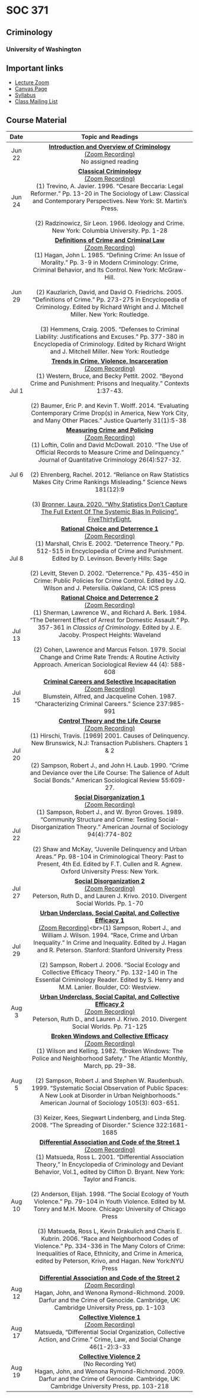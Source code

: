 
# SOC 371

## Criminology

### University of Washington

## Important links

  - [Lecture Zoom](https://washington.zoom.us/j/97380045367)
  - [Canvas Page](https://canvas.uw.edu/courses/1382874)
  - [Syllabus](docs/syllabus.html)
  - [Class Mailing List](soc371a_su20@uw.edu)

## Course Material

|  Date  |                                                                                                                                                                                                                                                                                                                                                                                                                                        Topic and Readings                                                                                                                                                                                                                                                                                                                                                                                                                                         |
| :----: | :-----------------------------------------------------------------------------------------------------------------------------------------------------------------------------------------------------------------------------------------------------------------------------------------------------------------------------------------------------------------------------------------------------------------------------------------------------------------------------------------------------------------------------------------------------------------------------------------------------------------------------------------------------------------------------------------------------------------------------------------------------------------------------------------------------------------------------------------------------------------------------------------------: |
| Jun 22 |                                                                                                                                                                                                                                                                                                                 **[Introduction and Overview of Criminology](lectures/01_introduction/soc371_lecture_01_introduction.html)**<br>[(Zoom Recording)](https://washington.zoom.us/rec/share/wcAsKvLc7mZLZ8_CsGbEV7AgPY3OX6a81CVPr6UExEcpDwkCICvi2uIXhsQzTbV3)<br>No assigned reading                                                                                                                                                                                                                                                                                                                  |
| Jun 24 |                                                                                                                                                                                          **[Classical Criminology](lectures/02_classical_school/soc371_lecture_02_classical_school.html)**<br>[(Zoom Recording)](https://washington.zoom.us/rec/share/yOxWFpPW9W5IUJX_qxrwBPAPIa7LT6a80yAfqaUKzDS6JWPp4EOiTDHYcNnR7Fc)<br>(1) Trevino, A. Javier. 1996. “Cesare Beccaria: Legal Reformer.” Pp. 13-20 in The Sociology of Law: Classical and Contemporary Perspectives. New York: St. Martin’s Press.<br><br>(2) Radzinowicz, Sir Leon. 1966. Ideology and Crime. New York: Columbia University. Pp. 1-28                                                                                                                                                                                          |
| Jun 29 |                   **[Definitions of Crime and Criminal Law](lectures/03_crime_and_law/soc371_lecture_03_crime_and_law.html)**<br>[(Zoom Recording)](https://washington.zoom.us/rec/share/psx6A6nc2FxLGtLz7GiPd6QHXZi4T6a813RNr6YExU0M-Hb87GtL4xCBTX3vUHaK?startTime=1593447568000)<br>(1) Hagan, John L. 1985. “Defining Crime: An Issue of Morality.” Pp. 3-9 in Modern Criminology: Crime, Criminal Behavior, and Its Control. New York: McGraw-Hill.<br><br>(2) Kauzlarich, David, and David O. Friedrichs. 2005. “Definitions of Crime.” Pp. 273-275 in Encyclopedia of Criminology. Edited by Richard Wright and J. Mitchell Miller. New York: Routledge.<br><br>(3) Hemmens, Craig. 2005. “Defenses to Criminal Liability: Justifications and Excuses.” Pp. 377-380 in Encyclopedia of Criminology. Edited by Richard Wright and J. Mitchell Miller. New York: Routledge                    |
| Jul 1  |                                                                                                                                                                                 **[Trends in Crime, Violence, Incarceration](lectures/04_trends/soc371_lecture_04_trends.html)**<br>[(Zoom Recording)](https://washington.zoom.us/rec/share/wsp4AKHdxDJLUrfd0nvfQr8ED6bjT6a803VPqacOmBvTuxDBzX9g8bt9oA6XuNoj)<br>(1) Western, Bruce, and Becky Pettit. 2002. “Beyond Crime and Punishment: Prisons and Inequality.” Contexts 1:37-43.<br><br>(2) Baumer, Eric P. and Kevin T. Wolff. 2014. “Evaluating Contemporary Crime Drop(s) in America, New York City, and Many Other Places.” Justice Quarterly 31(1):5-38                                                                                                                                                                                 |
| Jul 6  |                                                        **[Measuring Crime and Policing](lectures/05_measurement/soc371_lecture_05_measurement.html)**<br>[(Zoom Recording)](https://washington.zoom.us/rec/share/3dZkFLz2xltOfoXy1x_FQqwYQ5mieaa81SIdqfsLyU82OaxhvpZ3DcMFSyuwSVNR)<br>(1) Loftin, Colin and David McDowall. 2010. “The Use of Official Records to Measure Crime and Delinquency.” Journal of Quantitative Criminology 26(4):527-32.<br><br>(2) Ehrenberg, Rachel. 2012. “Reliance on Raw Statistics Makes City Crime Rankings Misleading.” Science News 181(12):9<br><br>(3) [Bronner, Laura. 2020. “Why Statistics Don’t Capture The Full Extent Of The Systemic Bias In Policing”. FiveThirtyEight.](https://fivethirtyeight.com/features/why-statistics-dont-capture-the-full-extent-of-the-systemic-bias-in-policing/)                                                        |
| Jul 8  |                                                                                                                                                                  **[Rational Choice and Deterrence 1](lectures/06_deterrence/soc371_lecture_06_deterrence_1.html)**<br>[(Zoom Recording)](https://washington.zoom.us/rec/share/v9FOLbHJ3G5Ja6P9twKPGZceWY3UX6a803RL__EFzU83h9LKUVQc8wXtpZQEMwYZ)<br>(1) Marshall, Chris E. 2002. “Deterrence Theory.” Pp. 512-515 in Encyclopedia of Crime and Punishment. Edited by D. Levinson. Beverly Hills: Sage<br><br>(2) Levitt, Steven D. 2002. “Deterrence.” Pp. 435-450 in Crime: Public Policies for Crime Control. Edited by J.Q. Wilson and J. Petersilia. Oakland, CA: ICS press                                                                                                                                                                   |
| Jul 13 |                                                                                                                                          **[Rational Choice and Deterrence 2](lectures/06_deterrence/soc371_lecture_06_deterrence_2.html)**<br>[(Zoom Recording)](https://washington.zoom.us/rec/share/5PJsPrTM3EpOZ4H1sxHPc_FwL4u1eaa8h3Ab-fNczRtqErOUTT9e3NwFTUxnZBR-)<br>(1) Sherman, Lawrence W., and Richard A. Berk. 1984. “The Deterrent Effect of Arrest for Domestic Assault.” Pp. 357-361 in *Classics of Criminology*. Edited by J. E. Jacoby. Prospect Heights: Waveland<br><br>(2) Cohen, Lawrence and Marcus Felson. 1979. Social Change and Crime Rate Trends: A Routine Activity Approach. American Sociological Review 44 (4): 588-608                                                                                                                                           |
| Jul 15 |                                                                                                                                                                                                                                                         **[Criminal Careers and Selective Incapacitation](lectures/07_careers_and_incarceration/soc371_lecture_07_careers_and_incarceration.html)**<br>[(Zoom Recording)](https://washington.zoom.us/rec/share/95J6cuD79iRIX6fM7F3zQaUjEIjkaaa81yFN_PQOmU8IWPb36VQ6zHVgBnHyo5yS)<br>Blumstein, Alfred, and Jacqueline Cohen. 1987. “Characterizing Criminal Careers.” Science 237:985-991                                                                                                                                                                                                                                                         |
| Jul 20 |                                                                                                                                                                  **[Control Theory and the Life Course](lectures/08_control_and_lifecourse/soc371_lecture_08_control_and_lifecourse.html)**<br>[(Zoom Recording)](https://washington.zoom.us/rec/share/--xzBO3d2ENJXonm7l6EZvIsBof-aaa8gCUcqfBeyU4yUt1NMSLzJzSKb3snOKiK)<br>(1) Hirschi, Travis. \[1969\] 2001. Causes of Delinquency. New Brunswick, N.J: Transaction Publishers. Chapters 1 & 2<br><br>(2) Sampson, Robert J., and John H. Laub. 1990. “Crime and Deviance over the Life Course: The Salience of Adult Social Bonds.” American Sociological Review 55:609-27.                                                                                                                                                                   |
| Jul 22 |                                                                                                                                 **[Social Disorganization 1](lectures/09_social_disorganization/soc371_lecture_09_social_disorganization_1.html)**<br>[(Zoom Recording)](https://washington.zoom.us/rec/share/ovZKM4zIqyROftb_r2vjS-kOP9q0aaa82yVI_fYMykZ6XZ0QGRYcO6IiJOpssAEI)<br>(1) Sampson, Robert J., and W. Byron Groves. 1989. “Community Structure and Crime: Testing Social-Disorganization Theory.” American Journal of Sociology 94(4):774-802<br><br>(2) Shaw and McKay, “Juvenile Delinquency and Urban Areas.” Pp. 98-104 in Criminological Theory: Past to Present, 4th Ed. Edited by F.T. Cullen and R. Agnew. Oxford University Press: New York.                                                                                                                                 |
| Jul 27 |                                                                                                                                                                                                                                                                                **[Social Disorganization 2](lectures/09_social_disorganization/soc371_lecture_09_social_disorganization_2.html)**<br>[(Zoom Recording)](https://washington.zoom.us/rec/share/yPVOdO7hqj9JXJX88HvBUbMYEIe6eaa81CQX-PVbyUhvmXDjKtUoaWWsrnAui3nn)<br>Peterson, Ruth D., and Lauren J. Krivo. 2010. Divergent Social Worlds. Pp. 1-70                                                                                                                                                                                                                                                                                 |
| Jul 29 |                                                                                                         **[Urban Underclass, Social Capital, and Collective Efficacy 1](lectures/10_underclass_and_capital/soc371_lecture_10_underclass_and_capital_1.html)**<br>[(Zoom Recording)](https://washington.zoom.us/rec/share/6-1xcqrI3HhLWdKStWDPXZEtT6fOT6a8hCEaq_FZy07Oflur7zLJQsR5T_o5SAf_)<br>(1) Sampson, Robert J., and William J. Wilson. 1994. “Race, Crime and Urban Inequality.” In Crime and Inequality. Edited by J. Hagan and R. Peterson. Stanford: Stanford University Press<br><br>(2) Sampson, Robert J. 2006. “Social Ecology and Collective Efficacy Theory.” Pp. 132-140 in The Essential Criminology Reader. Edited by S. Henry and M.M. Lanier. Boulder, CO: Westview.                                                                                                          |
| Aug 3  |                                                                                                                                                                                                                                                              **[Urban Underclass, Social Capital, and Collective Efficacy 2](lectures/10_underclass_and_capital/soc371_lecture_10_underclass_and_capital_2.html)**<br>[(Zoom Recording)](https://washington.zoom.us/rec/share/zvIkD6nVrlxIGJ2KtnjGQvIHO6CmX6a82ygXr_dYy0sh8HE_BitC-KxmlBcKJoci)<br>Peterson, Ruth D., and Lauren J. Krivo. 2010. Divergent Social Worlds. Pp. 71-125                                                                                                                                                                                                                                                              |
| Aug 5  |                                                                          **[Broken Windows and Collective Efficacy](lectures/11_broken_windows_ce/soc371_lecture_11_broken_windows_ce.html)**<br>[(Zoom Recording)](https://washington.zoom.us/rec/share/v81sMIzK0mJOb4mWt1Pleo1-GaL5aaa8hHBNrqALzBtCFbiSc9vWGUhOFOdkCHoZ?startTime=1596645545000)<br>(1) Wilson and Kelling. 1982. “Broken Windows: The Police and Neighborhood Safety.” The Atlantic Monthly, March, pp. 29-38.<br><br>(2) Sampson, Robert J. and Stephen W. Raudenbush. 1999. “Systematic Social Observation of Public Spaces: A New Look at Disorder in Urban Neighborhoods.” American Journal of Sociology 105(3): 603-651.<br><br>(3) Keizer, Kees, Siegwart Lindenberg, and Linda Steg. 2008. “The Spreading of Disorder.” Science 322:1681- 1685                                                                          |
| Aug 10 | **[Differential Association and Code of the Street 1](lectures/12_da_cots/soc371_lecture_12_da_cots_1.html)**<br>[(Zoom Recording)](https://washington.zoom.us/rec/share/2ZcyMfLZ-lpIQ7fN-krEepZ6HK_Oaaa81CUfrPsEmE3dQa-f8ze_A7TwCR4mvZkZ)<br>(1) Matsueda, Ross L. 2001. “Differential Association Theory,” In Encyclopedia of Criminology and Deviant Behavior, Vol.1, edited by Clifton D. Bryant. New York: Taylor and Francis.<br><br>(2) Anderson, Elijah. 1998. “The Social Ecology of Youth Violence.” Pp. 79-104 in Youth Violence. Edited by M. Tonry and M.H. Moore. Chicago: University of Chicago Press<br><br>(3) Matsueda, Ross L, Kevin Drakulich and Charis E. Kubrin. 2006. “Race and Neighborhood Codes of Violence.” Pp. 334-336 in The Many Colors of Crime: Inequalities of Race, Ethnicity, and Crime in America, edited by Peterson, Krivo, and Hagan. New York:NYU Press |
| Aug 12 |                                                                                                                                                                                                                                                        **[Differential Association and Code of the Street 2](lectures/12_da_cots/soc371_lecture_12_da_cots_2.html)**<br>[(Zoom Recording)](https://washington.zoom.us/rec/share/z9RMDLP_zkVOX5GT62LWQ_IaBaTEeaa8g3cd_qEExBoYq7-C21wCEjH9AsSzPjRd)<br>Hagan, John, and Wenona Rymond-Richmond. 2009. Darfur and the Crime of Genocide. Cambridge, UK: Cambridge University Press, pp. 1-103                                                                                                                                                                                                                                                        |
| Aug 17 |                                                                                                                                                                                                                                                     **[Collective Violence 1](lectures/13_collective_violence/soc371_lecture_13_collective_violence_1.html)**<br>[(Zoom Recording)](https://washington.zoom.us/rec/share/9Y9MK7XQ20JObtLgx2ODXqRiAcPJeaa80XUfrqVYy0qHLTHjReuhQMRwBRlHNcmy?startTime=1597677457000)<br>Matsueda, “Differential Social Organization, Collective Action, and Crime.” Crime, Law, and Social Change 46(1-2):3-33                                                                                                                                                                                                                                                      |
| Aug 19 |                                                                                                                                                                                                                                                                                                            **[Collective Violence 2](lectures/13_collective_violence/soc371_lecture_13_collective_violence_2.html)**<br>(No Recording Yet)<br>Hagan, John, and Wenona Rymond-Richmond. 2009. Darfur and the Crime of Genocide. Cambridge, UK: Cambridge University Press, pp. 103-218                                                                                                                                                                                                                                                                                                             |
